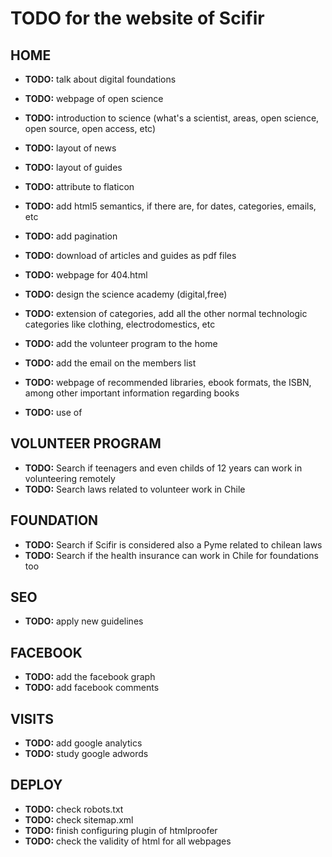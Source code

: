 # TODO for the website of Scifir

## HOME

- **TODO:** talk about digital foundations
- **TODO:** webpage of open science

- **TODO:** introduction to science (what's a scientist, areas, open science, open source, open access, etc)

- **TODO:** layout of news
- **TODO:** layout of guides
- **TODO:** attribute to flaticon

- **TODO:** add html5 semantics, if there are, for dates, categories, emails, etc
- **TODO:** add pagination

- **TODO:** download of articles and guides as pdf files

- **TODO:** webpage for 404.html

- **TODO:** design the science academy (digital,free)

- **TODO:** extension of categories, add all the other normal technologic categories like clothing, electrodomestics, etc

- **TODO:** add the volunteer program to the home

- **TODO:** add the email on the members list

- **TODO:** webpage of recommended libraries, ebook formats, the ISBN, among other important information regarding books
- **TODO:** use of <address>

## VOLUNTEER PROGRAM

- **TODO:** Search if teenagers and even childs of 12 years can work in volunteering remotely
- **TODO:** Search laws related to volunteer work in Chile

## FOUNDATION

- **TODO:** Search if Scifir is considered also a Pyme related to chilean laws
- **TODO:** Search if the health insurance can work in Chile for foundations too

## SEO

- **TODO:** apply new guidelines

## FACEBOOK

- **TODO:** add the facebook graph
- **TODO:** add facebook comments

## VISITS

- **TODO:** add google analytics
- **TODO:** study google adwords

## DEPLOY

- **TODO:** check robots.txt
- **TODO:** check sitemap.xml
- **TODO:** finish configuring plugin of htmlproofer
- **TODO:** check the validity of html for all webpages
